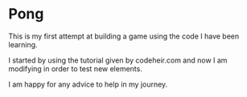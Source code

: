 # Pong

This is my first attempt at building a game using the code I have been learning.

I started by using the tutorial given by codeheir.com and now I am modifying in order to test new elements. 

I am happy for any advice to help in my journey.
